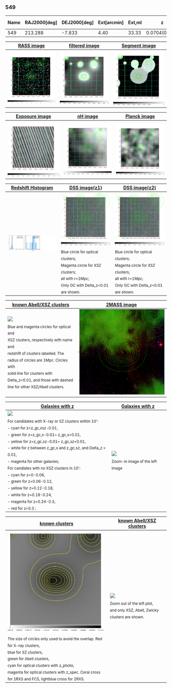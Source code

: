<div STYLE="page-break-after: always;"></div>

### 549

|Name|RAJ2000[deg]|DEJ2000[deg] |Ext[arcmin]| Ext,ml | z | z_src| C|GC(XSZ,Delta_z<0.01)| GC(OPT,Delta_z<0.01)|GC| R_sig[arcmin] | R500[arcmin] | R500[Mpc]| CRsig[c/s] | CR500[c/s] |L500[1E44 erg/s]|F500[1E-12 erg/s/cm^2]| M500[1E14 Msun]|Tx[keV]|Cnt_sig|Beta|Rc[arcmin]|Comment|Alias|
|---|---|---|---|---|---|------|---|--------|---------|----------|---|---|---|---|---|---|---|---|---|---|---|---|---|---|
|549| 213.288| -7.833| 4.40| 33.33| 0.0704(0.005)| z1,| G| -| -| -| 10.750| 9.037| 0.729| 0.148(0.038)| 0.144(0.037)| 0.312(0.057)| 2.588(0.474)| 1.18(0.11)| 2.42(0.14)| 42.2| 0.868(-0.142+0.094)| 6.799(-1.293+1.028)| -| t227|

|[RASS image](../image/549/549_img.pdf)|[filtered image](../image/549/549_fil.pdf)|[Segment image](../image/549/549_seg.pdf)|
|-------------------|--------------------|-------------------|
| <img src="../image/549/549_img.png" width="300">  | <img src="../image/549/549_fil.png" width="300">   | <img src="../image/549/549_seg.png" width="300">  |

|[Exposure image](../image/549/549_mex.pdf)| [nH image](../image/549/549_nh.pdf)| [Planck image](../image/549/549_p.pdf)|
|-------------------|--------------------|-------------------|
|<img src="../image/549/549_mex.png" width="300">   | <img src="../image/549/549_nh.png" width="300">    | <img src="../image/549/549_p.png" width="300"> |

|[Redshift Histogram](../image/549/549_zg.pdf) | [DSS image(z1)](../image/549/549_dss_z1.pdf)      |  [DSS image(z2)](../image/549/549_dss_z2.pdf)    |
|-------------------|--------------------|-------------------|
|<img src="../image/549/549_zg.png" width="300"> |<img src="../image/549/549_dss_z1.png" width="300"> <sub><br>Blue circle for optical clusters; <br>Magenta circle for XSZ clusters; <br>all with r=1Mpc; <br>Only GC with Delta_z<0.01 are shown. </sub>| <img src="../image/549/549_dss_z2.png" width="300"><sub><br>Blue circle for optical clusters; <br>Magenta circle for XSZ clusters; <br>all with r=1Mpc; <br>Only GC with Delta_z<0.01 are shown. </sub> |

|[known Abell/XSZ clusters](../image/549/549_m.pdf) | [2MASS image](../image/549/549_2mass.pdf)      |
|-------------------|-------------------|
|<img src=../image/549/549_m.png width="300"> <br><sub>Blue and magenta circles for optical and <br>XSZ clusters, respectively with name and <br>redshift of clusters labelled. The <br>radius of circles are 1Mpc. Circles with <br>solid line for clusters with <br>Delta_z<0.01, and those with dashed <br>line for other XSZ/Abell clusters.        </sub>|<img src="../image/549/549_2mass.png" width="300">  |

|[Galaxies with z](../image/549/549_opt_ned.pdf) |[Galaxies with z](../image/549/549_opt_ned_zoom.pdf) |
|-------------------|-------------------|
| <img src=../image/549/549_opt_ned.png width="300"> <br><sub> For candidates with X-ray or SZ clusters within 10': <br> - cyan for z<z_gc,xsz-0.01, <br> - green for z=z_gc,x-0.01~ z_gc,x+0.01, <br> - yellow for z=z_gc,sz-0.01~ z_gc,sz+0.01, <br> - white for z between z_gc,x and z_gc,sz, and Delta_z > 0.01, <br> - magenta for other galaxies; <br>For candiates with no XSZ clusters in 10': <br> - cyan for z=0-0.06, <br> - green for z=0.06-0.12, <br> - yellow for z=0.12-0.18, <br> - white for z=0.18-0.24, <br> - magenta for z=0.24-0.3, <br> - red for z>0.3 ;  </sub>|<img src=../image/549/549_opt_ned_zoom.png width="300">  <br><sub> Zoom-in image of the left image</sub>|

|[known clusters](../image/549/549_gc.pdf) |[known Abell/XSZ clusters](../image/549/549_gc_large.pdf) |
|-------------------|-------------------|
| <img src=../image/549/549_gc.png width="300"> <br><sub> The size of circles only used to avoid the overlap. Red for X-ray clusters, <br> blue for SZ clusters, <br> green for Abell clusters, <br> cyan for optical clusters with z_photo, <br> magenta for optical clusters with z_spec. Coral cross for 1RXS and FCS, lightblue cross for 2RXS. </sub>|<img src=../image/549/549_gc_large.png width="300"> <br><sub> Zoom out of the left plot, <br> and only XSZ, Abell, Zwicky clusters are shown. </sub> |




